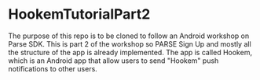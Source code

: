 # HookemTutorialPart2
The purpose of this repo is to be cloned to follow an Android workshop on Parse SDK.  This is part 2 of the workshop so PARSE Sign Up and mostly all the structure of the app is already implemented. The app is called Hookem, which is an Android app that allow users to send "Hookem" push notifications to other users.
